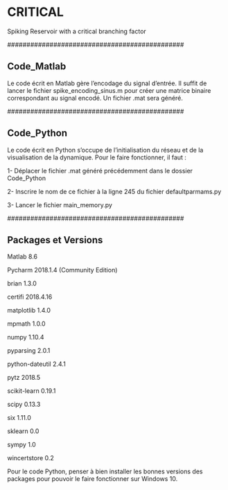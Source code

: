 # CRITICAL
Spiking Reservoir with a critical branching factor

##############################################

## Code_Matlab        



Le code écrit en Matlab gère l’encodage du signal d’entrée. Il suffit de lancer le fichier spike_encoding_sinus.m pour créer une matrice binaire correspondant au signal encodé. Un fichier .mat sera généré.



##############################################

## Code_Python



Le code écrit en Python s’occupe de l’initialisation du réseau et de la visualisation de la dynamique. Pour le faire fonctionner, il faut :

1- Déplacer le fichier .mat généré précédemment dans le dossier Code_Python 

2- Inscrire le nom de ce fichier à la ligne 245 du fichier defaultparmams.py

3- Lancer le fichier main_memory.py




##############################################

## Packages et Versions



Matlab 8.6

Pycharm 2018.1.4 (Community Edition)


brian 1.3.0

certifi 2018.4.16

matplotlib 1.4.0

mpmath 1.0.0

numpy 1.10.4

pyparsing 2.0.1

python-dateutil 2.4.1

pytz 2018.5

scikit-learn 0.19.1

scipy 0.13.3

six 1.11.0

sklearn 0.0

sympy 1.0

wincertstore 0.2


Pour le code Python, penser à bien installer les bonnes versions des packages pour pouvoir le faire fonctionner sur Windows 10.

